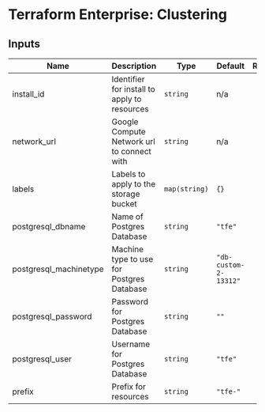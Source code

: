 # Terraform Enterprise: Clustering

## Inputs

| Name | Description | Type | Default | Required |
|------|-------------|------|---------|:-----:|
| install\_id | Identifier for install to apply to resources | `string` | n/a | yes |
| network\_url | Google Compute Network url to connect with | `string` | n/a | yes |
| labels | Labels to apply to the storage bucket | `map(string)` | `{}` | no |
| postgresql\_dbname | Name of Postgres Database | `string` | `"tfe"` | no |
| postgresql\_machinetype | Machine type to use for Postgres Database | `string` | `"db-custom-2-13312"` | no |
| postgresql\_password | Password for Postgres Database | `string` | `""` | no |
| postgresql\_user | Username for Postgres Database | `string` | `"tfe"` | no |
| prefix | Prefix for resources | `string` | `"tfe-"` | no |

